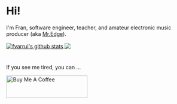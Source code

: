 # Hi!

I'm Fran, software engineer, teacher, and amateur electronic music producer (aka [Mr.Edge](https://soundcloud.com/misteredge)).

<a href="https://github.com/fvarrui/github-readme-stats">
	<img align="center" src="https://github-readme-stats.vercel.app/api?username=fvarrui&show_icons=true&include_all_commits=true&theme=dracula&hide_border=true" alt="fvarrui's github stats" />
</a>

<a href="https://github.com/fvarrui/github-readme-stats">
	<img align="center" src="https://github-readme-stats.vercel.app/api/top-langs/?username=fvarrui&layout=compact&theme=dracula&hide_border=true" />
</a>

#

If you see me tired, you can ...

<a href="https://www.buymeacoffee.com/fvarrui" target="_blank"><img src="https://cdn.buymeacoffee.com/buttons/v2/default-red.png" alt="Buy Me A Coffee" style="height: 60px !important;width: 217px !important;" ></a>
